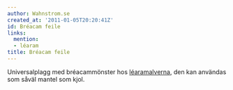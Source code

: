 ```yaml
---
author: Wahnstrom.se
created_at: '2011-01-05T20:20:41Z'
id: Bréacam feile
links:
  mention:
  - léaram
title: Bréacam feile
---
```


Universalplagg med bréacammönster hos [léaramalverna], den kan användas som såväl mantel som kjol.

  [léaramalverna]: léaram